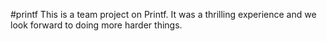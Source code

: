 #printf
This is a team project on Printf.
It was a thrilling experience and we look forward to doing more harder things.
